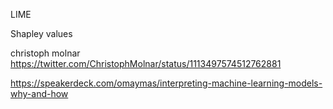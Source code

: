 
LIME

Shapley values

christoph molnar
https://twitter.com/ChristophMolnar/status/1113497574512762881

https://speakerdeck.com/omaymas/interpreting-machine-learning-models-why-and-how

